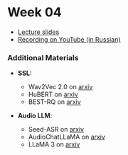 # Week 04

- [Lecture slides](https://docs.google.com/presentation/d/15Cf3J6_REl-raJW9cuUrRxp8uCwxcOmkJ2jLE7pAebs/edit)
- [Recording on YouTube (in Russian)](TBA)

### Additional Materials

- **SSL:**
    - Wav2Vec 2.0 on [arxiv](https://arxiv.org/abs/2006.11477)
    - HuBERT on [arxiv](https://arxiv.org/abs/2106.07447)
    - BEST-RQ on [arxiv](https://arxiv.org/pdf/2202.01855)

- **Audio LLM**:
    - Seed-ASR on [arxiv](https://arxiv.org/pdf/2407.04675)
    - AudioChatLLaMA on [arxiv](https://arxiv.org/pdf/2311.06753v2)
    - LLaMA 3 on [arxiv](https://arxiv.org/pdf/2407.21783)
